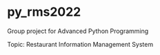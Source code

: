 # py_rms2022
Group project for Advanced Python Programming

Topic: Restaurant Information Management System